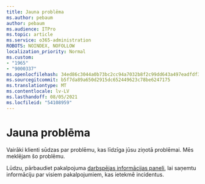```yaml
---
title: Jauna problēma
ms.author: pebaum
author: pebaum
ms.audience: ITPro
ms.topic: article
ms.service: o365-administration
ROBOTS: NOINDEX, NOFOLLOW
localization_priority: Normal
ms.custom:
- "1965"
- "9000337"
ms.openlocfilehash: 34ed86c3044a0b73bc2cc94a7032b8f2c99dd643a497eadfdf3b26172c1200df
ms.sourcegitcommit: b5f7da89a650d2915dc652449623c78be6247175
ms.translationtype: MT
ms.contentlocale: lv-LV
ms.lasthandoff: 08/05/2021
ms.locfileid: "54108959"
---
```

# <a name="emerging-issue"></a>Jauna problēma

Vairāki klienti sūdzas par problēmu, kas līdzīga jūsu ziņotā problēmai. Mēs meklējam šo problēmu.

Lūdzu, pārbaudiet pakalpojuma [darbspējas informācijas paneli,](https://admin.microsoft.com/adminportal/home#/servicehealth) lai saņemtu informāciju par visiem pakalpojumiem, kas ietekmē incidentus.